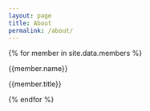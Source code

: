 ```yaml
---
layout: page
title: About
permalink: /about/
---
```


{% for member in site.data.members %}

<div class ="row">
<div class="col-md-3 col-md-offset-3"><div><img class="img-thumbnail"></div>
<span class="lead">{{member.name}}</span><p>{{member.title}}</p> </div>
</div>
{% endfor %}
